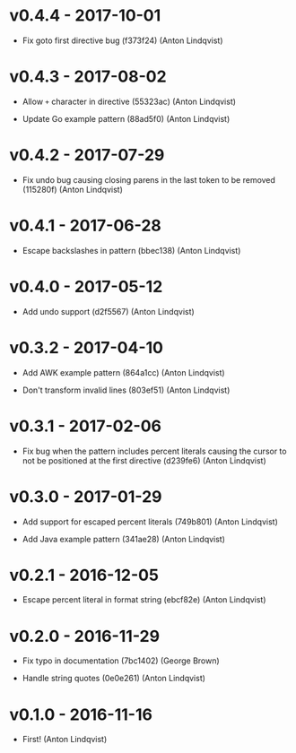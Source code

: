 # v0.4.4 - 2017-10-01

- Fix goto first directive bug (f373f24) (Anton Lindqvist)

# v0.4.3 - 2017-08-02

- Allow `+` character in directive (55323ac) (Anton Lindqvist)

- Update Go example pattern (88ad5f0) (Anton Lindqvist)

# v0.4.2 - 2017-07-29

- Fix undo bug causing closing parens in the last token to be removed (115280f)
  (Anton Lindqvist)

# v0.4.1 - 2017-06-28

- Escape backslashes in pattern (bbec138) (Anton Lindqvist)

# v0.4.0 - 2017-05-12

- Add undo support (d2f5567) (Anton Lindqvist)

# v0.3.2 - 2017-04-10

- Add AWK example pattern (864a1cc) (Anton Lindqvist)

- Don't transform invalid lines (803ef51) (Anton Lindqvist)

# v0.3.1 - 2017-02-06

- Fix bug when the pattern includes percent literals causing the cursor to not
  be positioned at the first directive (d239fe6) (Anton Lindqvist)

# v0.3.0 - 2017-01-29

- Add support for escaped percent literals (749b801) (Anton Lindqvist)

- Add Java example pattern (341ae28) (Anton Lindqvist)

# v0.2.1 - 2016-12-05

- Escape percent literal in format string (ebcf82e) (Anton Lindqvist)

# v0.2.0 - 2016-11-29

- Fix typo in documentation (7bc1402) (George Brown)

- Handle string quotes (0e0e261) (Anton Lindqvist)

# v0.1.0 - 2016-11-16

- First! (Anton Lindqvist)
